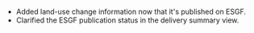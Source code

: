 - Added land-use change information now that it's published on ESGF.
- Clarified the ESGF publication status in the delivery summary view.
